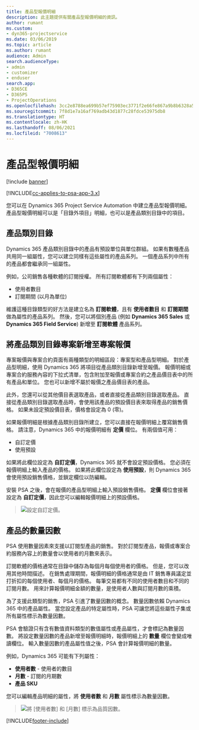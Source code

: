 ```yaml
---
title: 產品型報價明細
description: 此主題提供有關產品型報價明細的資訊。
author: rumant
ms.custom:
- dyn365-projectservice
ms.date: 03/06/2019
ms.topic: article
ms.author: rumant
audience: Admin
search.audienceType:
- admin
- customizer
- enduser
search.app:
- D365CE
- D365PS
- ProjectOperations
ms.openlocfilehash: 3cc2e8788ea699b57ef75903ec3771f2e66fe867a9b8b6328a55b484eb13ede4
ms.sourcegitcommit: 7f8d1e7a16af769adb43d1877c28fdce53975db8
ms.translationtype: HT
ms.contentlocale: zh-HK
ms.lasthandoff: 08/06/2021
ms.locfileid: "7008613"
---
```

# <a name="product-based-quote-lines"></a>產品型報價明細

[!include [banner](../includes/psa-now-project-operations.md)]

[!INCLUDE[cc-applies-to-psa-app-3.x](../includes/cc-applies-to-psa-app-3x.md)]


您可以在 Dynamics 365 Project Service Automation 中建立產品型報價明細。 產品型報價明細可以是「目錄外項目」明細，也可以是產品類別目錄中的項目。

## <a name="product-catalog"></a>產品類別目錄

Dynamics 365 產品類別目錄中的產品有預設單位與單位群組。 如果有數種產品共用同一組屬性，您可以建立同樣有這些屬性的產品系列。 一個產品系列中所有的產品都會繼承同一組屬性。

例如，公司銷售各種軟體的訂閱授權。 所有訂閱軟體都有下列兩個屬性：

- 使用者數目 
- 訂閱期間 (以月為單位)

維護這種目錄類型的好方法是建立名為 **訂閱軟體**，且有 **使用者數目** 和 **訂閱期間** 做為屬性的產品系列。 然後，您可以將個別產品 (例如 **Dynamics 365 Sales** 或 **Dynamics 365 Field Service**) 新增至 **訂閱軟體** 產品系列。

## <a name="adding-product-catalog-items-to-a-project-quote"></a>將產品類別目錄專案新增至專案報價

專案報價與專案合約頁面有兩種類型的明細區段：專案型和產品型明細。 對於產品型明細，使用 Dynamics 365 將項目從產品類別目錄新增至報價。 報價明細或專案合約服務內容的下拉式清單，包含附加至報價或專案合約之產品價目表中的所有產品和單位。 您也可以新增不屬於報價之產品價目表的產品。

此外，您還可以從其他價目表選取產品，或者直接從產品類別目錄選取產品。 直接從產品類別目錄選取產品時，會使用該產品的預設價目表來取得產品的銷售價格。 如果未設定預設價目表，價格會設定為 0 (零)。

如果報價明細是根據產品類別目錄所建立，您可以直接在報價明細上覆寫銷售價格。 請注意，Dynamics 365 中的報價明細有 **定價** 欄位。 有兩個值可用：

- 自訂定價  
- 使用預設

如果將此欄位設定為 **自訂定價**，Dynamics 365 就不會設定預設價格。 您必須在報價明細上輸入產品的價格。 如果將此欄位設定為 **使用預設**，則 Dynamics 365 會使用預設銷售價格，並鎖定欄位以防編輯。

安裝 PSA 之後，會在報價的產品型明細上輸入預設銷售價格。 **定價** 欄位會接著設定為 **自訂定價**，因此您可以編輯報價明細上的預設價格。

> ![設定自訂定價。](media/basic-guide-10.png)
 
## <a name="quantity-factors-for-products"></a>產品的數量因數

PSA 使用數量因素來支援以訂閱型產品的銷售。 對於訂閱型產品，報價或專案合約服務內容上的數量會以使用者的月數來表示。

訂閱軟體的價格通常在目錄中儲存為每個月每個使用者的價格。 但是，您可以改用其他時間描述。 在銷售處理期間，報價明細的價格通常是由 IT 銷售專員議定並打折扣的每個使用者、每個月的價格。 每筆交易都有不同的使用者數目和不同的訂閱月數。 用來計算報價明細金額的數量，是使用者人數與訂閱月數的乘積。

為了支援此類型的銷售，PSA 引進了數量因數的概念。 數量因數依賴 Dynamics 365 中的產品屬性。 當您設定產品的特定屬性時，PSA 可讓您將這些屬性子集或所有屬性標示為數量因數。

PSA 會驗證只有含有數值資料類型的數值屬性或產品屬性，才會標記為數量因數。 將設定數量因數的產品新增至報價明細時，報價明細上的 **數量** 欄位會變成唯讀欄位。 輸入數量因數的產品屬性值之後，PSA 會計算報價明細的數量。

例如，Dynamics 365 可能有下列屬性： 

- **使用者數** - 使用者的數目 
- **月數** - 訂閱的月期數
- **產品 SKU** 

您可以編輯產品明細的屬性，將 **使用者數** 和 **月數** 屬性標示為數量因數。 

> ![將 [使用者數] 和 [月數] 標示為品質因數。](media/basic-guide-11.png)
 


[!INCLUDE[footer-include](../includes/footer-banner.md)]